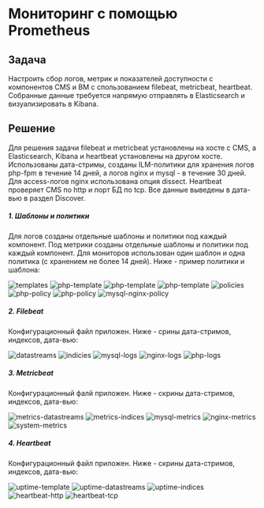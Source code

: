 # Мониторинг с помощью Prometheus

## Задача

Настроить сбор логов, метрик и показателей доступности с компонентов CMS и ВМ с спользованием filebeat, metricbeat, heartbeat. Собранные данные требуется напрямую отправлять в Elasticsearch и визуализировать в Kibana.

## Решение
Для решения задачи filebeat и metricbeat установлены на хосте с CMS, а Elasticsearch, Kibana и heartbeat установлены на другом хосте. Использованы дата-стримы, созданы ILM-политики для хранения логов php-fpm в течение 14 дней, а логов nginx и mysql - в течение 30 дней. Для access-логов nginx использована опция dissect. Heartbeat проверяет CMS по http и порт БД по tcp. Все данные выведены в дата-вью в раздел Discover.

##### 1. Шаблоны и политики
Для логов созданы отдельные шаблоны и политики под каждый компонент. Под метрики созданы отдельные шаблоны и политики под каждый компонент. Для мониторов использован один шаблон и одна политика (с хранением не более 14 дней). Ниже - пример политики и шаблона:

![templates](images/templates.JPG)
![php-template](images/php-template1.JPG)
![php-template](images/php-template2.JPG)
![php-template](images/php-template3.JPG)
![policies](images/policies.JPG)
![php-policy](images/php-policy1.JPG)
![php-policy](images/php-policy2.JPG)
![mysql-nginx-policy](images/nginx-mysql-policy.JPG)

##### 2. Filebeat
Конфигурационный файл приложен. Ниже - срины дата-стримов, индексов, дата-вью:

![datastreams](images/datastreams.JPG)
![indicies](images/indicies.JPG)
![mysql-logs](images/mysql-logs.JPG)
![nginx-logs](images/nginx-logs.JPG)
![php-logs](images/php-logs.JPG)

##### 3. Metricbeat
Конфигурационный фалй приложен. Ниже - скрины дата-стримов, индексов, дата-вью:

![metrics-datastreams](images/metrics-datastreams.JPG)
![metrics-indices](images/metrics-indices.JPG)
![mysql-metrics](images/mysql-metrics.JPG)
![nginx-metrics](images/nginx-metrics.JPG)
![system-metrics](images/system-metrics.JPG)

##### 4. Heartbeat
Конфигурационный файл приложен. Ниже - скрины дата-стримов, индексов, дата-вью:

![uptime-template](images/uptime-template.JPG)
![uptime-datastreams](images/uptime-datastreams.JPG)
![uptime-indices](images/uptime-indices.JPG)
![heartbeat-http](images/heartbeat-http.JPG)
![heartbeat-tcp](images/heartbeat-tcp.JPG)
